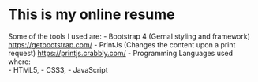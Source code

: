 # This is my online resume

Some of the tools I used are:
    - Bootstrap 4 (Gernal styling and framework)
        https://getbootstrap.com/
    - PrintJs (Changes the content upon a print request) 
        https://printjs.crabbly.com/
    - 
Programming Languages used where:     
    - HTML5, 
    - CSS3, 
    - JavaScript
